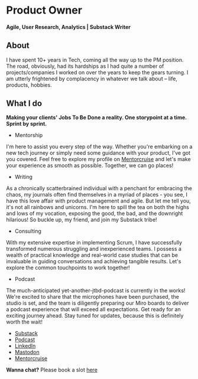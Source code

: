 # Product Owner

####  Agile, User Research, Analytics | Substack Writer

## About
I have spent 10+ years in Tech, coming all the way up to the PM position. The road, obviously, had its hardships as I had quite a number of projects/companies I worked on over the years to keep the gears turning.
I am utterly frightened by complacency in whatever we talk about – life, products, hobbies.

## What I do

**Making your clients' Jobs To Be Done a reality. One storypoint at a time. Sprint by sprint.**

- Mentorship

I'm here to assist you every step of the way. Whether you're embarking on a new tech journey or simply need some guidance with your product, I've got you covered. Feel free to explore my profile on [Mentorcruise](https://medium.com/@shawhin) and let's make your experience as smooth as possible. Together, we can go places!

- Writing

As a chronically scatterbrained individual with a penchant for embracing the chaos, my journals often find themselves in a myriad of places - you see, I have this love affair with product management and agile. 
But let me tell you, it's not all rainbows and unicorns. I'm here to spill the tea on both the highs and lows of my vocation, exposing the good, the bad, and the downright hilarious! So buckle up, my friend, and join my Substack tribe!

- Consulting

With my extensive expertise in implementing Scrum, I have successfully transformed numerous struggling and inexperienced teams. I possess a wealth of practical knowledge and real-world case studies that can be invaluable in guiding conversations and achieving tangible results. Let's explore the common touchpoints to work together!

- Podcast

The much-anticipated yet-another-jtbd-podcast is currently in the works! We're excited to share that the microphones have been purchased, the studio is set, and the team is diligently preparing our Miro boards to deliver a podcast experience that will exceed all expectations.
Get ready for an exciting journey ahead. Stay tuned for updates, because this is definitely worth the wait!


- [Substack](https://productzine.substack.com/)
- [Podcast](https://open.spotify.com/show/0Jwm6OLVs2I3YOCbtwibZ8?si=c27323ad95054e10)
- [LinkedIn](https://www.linkedin.com/in/geneishchuk/)
- [Mastodon](https://mastodon.social/@gene_ishchuk)
- [Mentorcruise](https://mentorcruise.com/mentor/geneishchuk/)

**Wanna chat?**
Please book a slot [here](https://calendly.com/ievgen_ishchuk/30min)

<div style="display:none"><a rel="me" href="https://mastodon.social/@gene_ishchuk">Mastodon</a></div>